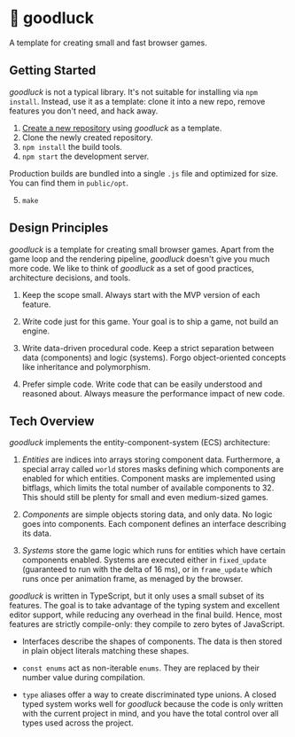 # 🤞 goodluck

A template for creating small and fast browser games.

## Getting Started

_goodluck_ is not a typical library. It's not suitable for installing via
`npm install`. Instead, use it as a template: clone it into a new repo,
remove features you don't need, and hack away.

1. [Create a new repository](https://github.com/piesku/goodluck/generate)
   using _goodluck_ as a template.
2. Clone the newly created repository.
3. `npm install` the build tools.
4. `npm start` the development server.

Production builds are bundled into a single `.js` file and optimized for
size. You can find them in `public/opt`.

5. `make`

## Design Principles

_goodluck_ is a template for creating small browser games. Apart from the
game loop and the rendering pipeline, _goodluck_ doesn't give you much more
code. We like to think of _goodluck_ as a set of good practices, architecture
decisions, and tools.

1. Keep the scope small. Always start with the MVP version of each feature.

2. Write code just for this game. Your goal is to ship a game, not build an
   engine.

3. Write data-driven procedural code. Keep a strict separation between data
   (components) and logic (systems). Forgo object-oriented concepts like
   inheritance and polymorphism.

4. Prefer simple code. Write code that can be easily understood and reasoned
   about. Always measure the performance impact of new code.

## Tech Overview

_goodluck_ implements the entity-component-system (ECS) architecture:

1.  _Entities_ are indices into arrays storing component data. Furthermore, a
    special array called `world` stores masks defining which components are
    enabled for which entities. Component masks are implemented using
    bitflags, which limits the total number of available components to 32.
    This should still be plenty for small and even medium-sized games.

2.  _Components_ are simple objects storing data, and only data. No logic goes
    into components. Each component defines an interface describing its data.

3.  _Systems_ store the game logic which runs for entities which have certain
    components enabled. Systems are executed either in `fixed_update` (guaranteed
    to run with the delta of 16 ms), or in `frame_update` which runs once per
    animation frame, as menaged by the browser.

_goodluck_ is written in TypeScript, but it only uses a small subset of its
features. The goal is to take advantage of the typing system and excellent
editor support, while reducing any overhead in the final build. Hence, most
features are strictly compile-only: they compile to zero bytes of JavaScript.

-   Interfaces describe the shapes of components. The data is then stored in
    plain object literals matching these shapes.

-   `const enums` act as non-iterable `enums`. They are replaced by their
    number value during compilation.

-   `type` aliases offer a way to create discriminated type unions. A closed
    typed system works well for _goodluck_ because the code is only written with
    the current project in mind, and you have the total control over all types
    used across the project.
